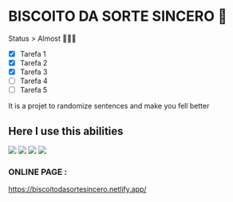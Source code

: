 # BISCOITO DA SORTE SINCERO 🤖


Status > Almost 🕵🏾‍♂️ 

- [x] Tarefa 1
- [x] Tarefa 2
- [x] Tarefa 3
- [ ] Tarefa 4
- [ ] Tarefa 5

It is a projet to randomize sentences and make you fell better

## Here I use this abilities
<img src="https://img.shields.io/badge/HTML5-E34F26?style=for-the-badge&logo=html5&logoColor=white" />
<img src="https://img.shields.io/badge/CSS3-1572B6?style=for-the-badge&logo=css3&logoColor=white" />
<img src="https://img.shields.io/badge/React-20232A?style=for-the-badge&logo=react&logoColor=61DAFB" />
<img src="https://img.shields.io/badge/styled--components-DB7093?style=for-the-badge&logo=styled-components&logoColor=white" />

### ONLINE PAGE :
https://biscoitodasortesincero.netlify.app/

